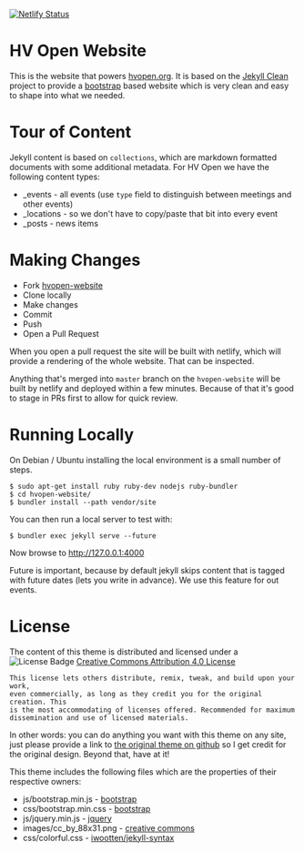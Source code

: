 [![Netlify Status](https://api.netlify.com/api/v1/badges/65a6b143-3534-477c-87a7-26963e22d36c/deploy-status)](https://app.netlify.com/sites/hvopen-org/deploys)

HV Open Website
================

This is the website that
powers [hvopen.org](https://flamboyant-easley-a326bc.netlify.com/). It
is based on
the [Jekyll Clean](https://github.com/scotte/jekyll-clean) project to
provide a [bootstrap](http://getbootstrap.com) based website which is
very clean and easy to shape into what we needed.

Tour of Content
========================

Jekyll content is based on `collections`, which are markdown formatted
documents with some additional metadata. For HV Open we have the
following content types:

* _events - all events (use `type` field to distinguish between
  meetings and other events)
* _locations - so we don't have to copy/paste that bit into every
  event
* _posts - news items


Making Changes
====================

* Fork [hvopen-website](https://github.com/hvopen/hvopen-website)
* Clone locally
* Make changes
* Commit
* Push
* Open a Pull Request

When you open a pull request the site will be built with netlify,
which will provide a rendering of the whole website. That can be
inspected.

Anything that's merged into `master` branch on the `hvopen-website`
will be built by netlify and deployed within a few minutes. Because of
that it's good to stage in PRs first to allow for quick review.

Running Locally
===============

On Debian / Ubuntu installing the local environment is a small number
of steps.

```
$ sudo apt-get install ruby ruby-dev nodejs ruby-bundler
$ cd hvopen-website/
$ bundler install --path vendor/site
```

You can then run a local server to test with:
```
$ bundler exec jekyll serve --future
```

Now browse to http://127.0.0.1:4000

Future is important, because by default jekyll skips content that is
tagged with future dates (lets you write in advance). We use this
feature for out events.

License
=======

The content of this theme is distributed and licensed under a
![License Badge](/images/cc_by_88x31.png)
[Creative Commons Attribution 4.0 License](https://creativecommons.org/licenses/by/4.0/legalcode)

    This license lets others distribute, remix, tweak, and build upon your work,
    even commercially, as long as they credit you for the original creation. This
    is the most accommodating of licenses offered. Recommended for maximum
    dissemination and use of licensed materials.

In other words: you can do anything you want with this theme on any site, just please
provide a link to [the original theme on github](https://github.com/scotte/jekyll-clean)
so I get credit for the original design. Beyond that, have at it!

This theme includes the following files which are the properties of their
respective owners:

* js/bootstrap.min.js - [bootstrap](http://getbootstrap.com)
* css/bootstrap.min.css - [bootstrap](http://getbootstrap.com)
* js/jquery.min.js - [jquery](https://jquery.com)
* images/cc_by_88x31.png - [creative commons](https://creativecommons.org)
* css/colorful.css - [iwootten/jekyll-syntax](https://github.com/iwootten/jekyll-syntax)
